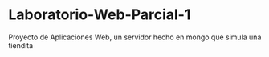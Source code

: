 # Laboratorio-Web-Parcial-1
Proyecto de Aplicaciones Web, un servidor hecho en mongo que simula una tiendita

